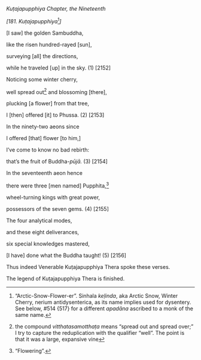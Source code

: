 *Kuṭajapupphiya Chapter, the Nineteenth*

*\[181. Kuṭajapupphiya*[^1]*\]*

\[I saw\] the golden Sambuddha,

like the risen hundred-rayed \[sun\],

surveying \[all\] the directions,

while he traveled \[up\] in the sky. (1) \[2152\]

Noticing some winter cherry,

well spread out[^2] and blossoming \[there\],

plucking \[a flower\] from that tree,

I \[then\] offered \[it\] to Phussa. (2) \[2153\]

In the ninety-two aeons since

I offered \[that\] flower \[to him,\]

I’ve come to know no bad rebirth:

that’s the fruit of Buddha-*pūjā.* (3) \[2154\]

In the seventeenth aeon hence

there were three \[men named\] Pupphita,[^3]

wheel-turning kings with great power,

possessors of the seven gems. (4) \[2155\]

The four analytical modes,

and these eight deliverances,

six special knowledges mastered,

\[I have\] done what the Buddha taught! (5) \[2156\]

Thus indeed Venerable Kuṭajapupphiya Thera spoke these verses.

The legend of Kuṭajapupphiya Thera is finished.

[^1]: “Arctic-Snow-Flower-er”. Sinhala *keḷinda*, aka Arctic Snow,
    Winter Cherry, nerium antidysenterica, as its name implies used for
    dysentery. See below, \#514 {517} for a different *apadāna* ascribed
    to a monk of the same name.

[^2]: the compound *vitthatasamotthaṭa* means “spread out and spread
    over;” I try to capture the reduplication with the qualifier “well”.
    The point is that it was a large, expansive vine

[^3]: “Flowering”.
